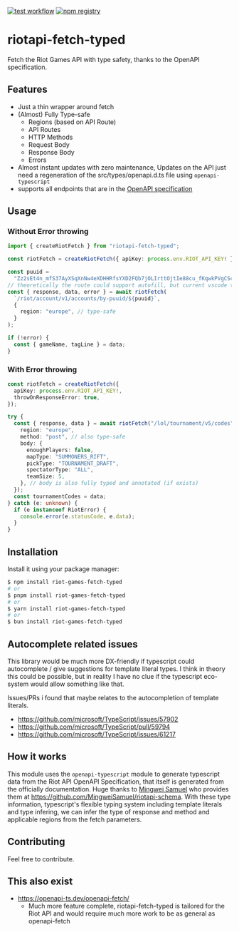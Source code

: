 <a href="https://github.com/TournamentStats/riotapi-fetch-typed/actions/workflows/test.yml"><img src="https://github.com/TournamentStats/riotapi-fetch-typed/actions/workflows/test.yml/badge.svg" alt="test workflow"></a>
<a href="https://www.npmjs.com/package/riotapi-fetch-typed"><img src="https://img.shields.io/npm/v/riotapi-fetch-typed.svg" alt="npm registry"></a>

# riotapi-fetch-typed

Fetch the Riot Games API with type safety, thanks to the OpenAPI specification.

## Features

- Just a thin wrapper around fetch
- (Almost) Fully Type-safe
  - Regions (based on API Route)
  - API Routes
  - HTTP Methods
  - Request Body
  - Response Body
  - Errors
- Almost instant updates with zero maintenance, Updates on the API just need a regeneration of the src/types/openapi.d.ts file using `openapi-typescript`
- supports all endpoints that are in the [OpenAPI specification](https://github.com/MingweiSamuel/riotapi-schema)

## Usage

### Without Error throwing

```typescript
import { createRiotFetch } from "riotapi-fetch-typed";

const riotFetch = createRiotFetch({ apiKey: process.env.RIOT_API_KEY! });

const puuid =
  "Zz2sEt4n_mfS37AyXSqXnNw4eXDHHRfsYXD2FQb7jOLIrttOjtIe88cu_fKqwkPVgCSc_4slSNSrbg";
// theoretically the route could support autofill, but current vscode typescript language doesn't support it, sadge. See below for issues
const { response, data, error } = await riotFetch(
  `/riot/account/v1/accounts/by-puuid/${puuid}`,
  {
    region: "europe", // type-safe
  }
);

if (!error) {
  const { gameName, tagLine } = data;
}
```

### With Error throwing

```typescript
const riotFetch = createRiotFetch({
  apiKey: process.env.RIOT_API_KEY!,
  throwOnResponseError: true,
});

try {
  const { response, data } = await riotFetch("/lol/tournament/v5/codes", {
    region: "europe",
    method: "post", // also type-safe
    body: {
      enoughPlayers: false,
      mapType: "SUMMONERS_RIFT",
      pickType: "TOURNAMENT_DRAFT",
      spectatorType: "ALL",
      teamSize: 5,
    }, // body is also fully typed and annotated (if exists)
  });
  const tournamentCodes = data;
} catch (e: unknown) {
  if (e instanceof RiotError) {
    console.error(e.statusCode, e.data);
  }
}
```

## Installation

Install it using your package manager:

```bash
$ npm install riot-games-fetch-typed
# or
$ pnpm install riot-games-fetch-typed
# or
$ yarn install riot-games-fetch-typed
# or
$ bun install riot-games-fetch-typed
```

## Autocomplete related issues

This library would be much more DX-friendly if typescript could autocomplete / give suggestions for template literal types. I think in theory
this could be possible, but in reality I have no clue if the typescript eco-system would allow something like that.

Issues/PRs i found that maybe relates to the autocompletion of template literals.

- https://github.com/microsoft/TypeScript/issues/57902
- https://github.com/microsoft/TypeScript/pull/59794
- https://github.com/microsoft/TypeScript/issues/61217

## How it works

This module uses the `openapi-typescript` module to generate typescript data from the Riot API OpenAPI Specification, that itself is generated from the officially documentation. Huge thanks to [Mingwei Samuel](https://github.com/MingweiSamuel) who provides them at https://github.com/MingweiSamuel/riotapi-schema. With these type information, typescript's flexible typing system including template literals and type infering, we can infer the type of response and method and applicable regions from the fetch parameters.

## Contributing

Feel free to contribute.

## This also exist

- https://openapi-ts.dev/openapi-fetch/
  - Much more feature complete, riotapi-fetch-typed is tailored for the Riot API and would require much more work to be as general as openapi-fetch
